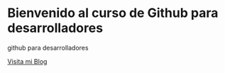 # Bienvenido al curso de Github para desarrolladores

github para desarrolladores

[Visita mi Blog](http://carlossolis.mobi)
